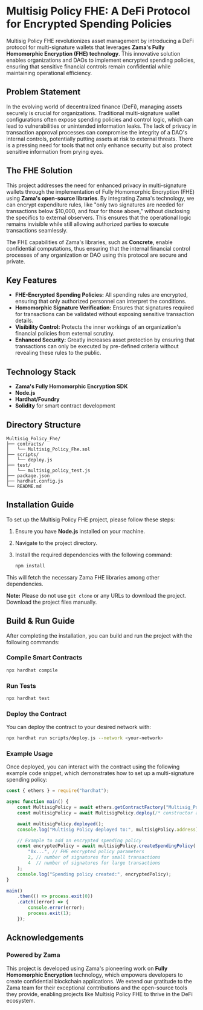 # Multisig Policy FHE: A DeFi Protocol for Encrypted Spending Policies

Multisig Policy FHE revolutionizes asset management by introducing a DeFi protocol for multi-signature wallets that leverages **Zama's Fully Homomorphic Encryption (FHE) technology**. This innovative solution enables organizations and DAOs to implement encrypted spending policies, ensuring that sensitive financial controls remain confidential while maintaining operational efficiency.

## Problem Statement

In the evolving world of decentralized finance (DeFi), managing assets securely is crucial for organizations. Traditional multi-signature wallet configurations often expose spending policies and control logic, which can lead to vulnerabilities or unintended information leaks. The lack of privacy in transaction approval processes can compromise the integrity of a DAO's internal controls, potentially putting assets at risk to external threats. There is a pressing need for tools that not only enhance security but also protect sensitive information from prying eyes.

## The FHE Solution

This project addresses the need for enhanced privacy in multi-signature wallets through the implementation of Fully Homomorphic Encryption (FHE) using **Zama's open-source libraries**. By integrating Zama's technology, we can encrypt expenditure rules, like "only two signatures are needed for transactions below $10,000, and four for those above," without disclosing the specifics to external observers. This ensures that the operational logic remains invisible while still allowing authorized parties to execute transactions seamlessly.

The FHE capabilities of Zama's libraries, such as **Concrete**, enable confidential computations, thus ensuring that the internal financial control processes of any organization or DAO using this protocol are secure and private. 

## Key Features

- **FHE-Encrypted Spending Policies:** All spending rules are encrypted, ensuring that only authorized personnel can interpret the conditions.
- **Homomorphic Signature Verification:** Ensures that signatures required for transactions can be validated without exposing sensitive transaction details.
- **Visibility Control:** Protects the inner workings of an organization's financial policies from external scrutiny.
- **Enhanced Security:** Greatly increases asset protection by ensuring that transactions can only be executed by pre-defined criteria without revealing these rules to the public.

## Technology Stack

- **Zama's Fully Homomorphic Encryption SDK**
- **Node.js**
- **Hardhat/Foundry**
- **Solidity** for smart contract development

## Directory Structure

```
Multisig_Policy_Fhe/
├── contracts/
│   └── Multisig_Policy_Fhe.sol
├── scripts/
│   └── deploy.js
├── test/
│   └── multisig_policy_test.js
├── package.json
├── hardhat.config.js
└── README.md
```

## Installation Guide

To set up the Multisig Policy FHE project, please follow these steps:

1. Ensure you have **Node.js** installed on your machine.
2. Navigate to the project directory.
3. Install the required dependencies with the following command:

   ```bash
   npm install
   ```

This will fetch the necessary Zama FHE libraries among other dependencies.

**Note:** Please do not use `git clone` or any URLs to download the project. Download the project files manually.

## Build & Run Guide

After completing the installation, you can build and run the project with the following commands:

### Compile Smart Contracts

```bash
npx hardhat compile
```

### Run Tests

```bash
npx hardhat test
```

### Deploy the Contract

You can deploy the contract to your desired network with:

```bash
npx hardhat run scripts/deploy.js --network <your-network>
```

### Example Usage

Once deployed, you can interact with the contract using the following example code snippet, which demonstrates how to set up a multi-signature spending policy:

```javascript
const { ethers } = require("hardhat");

async function main() {
    const MultisigPolicy = await ethers.getContractFactory("Multisig_Policy_Fhe");
    const multisigPolicy = await MultisigPolicy.deploy(/* constructor arguments if needed */);

    await multisigPolicy.deployed();
    console.log("Multisig Policy deployed to:", multisigPolicy.address);

    // Example to add an encrypted spending policy
    const encryptedPolicy = await multisigPolicy.createSpendingPolicy(
        "0x...", // FHE encrypted policy parameters
        2, // number of signatures for small transactions
        4  // number of signatures for large transactions
    );
    console.log("Spending policy created:", encryptedPolicy);
}

main()
    .then(() => process.exit(0))
    .catch((error) => {
        console.error(error);
        process.exit(1);
    });
```

## Acknowledgements

### Powered by Zama

This project is developed using Zama's pioneering work on **Fully Homomorphic Encryption** technology, which empowers developers to create confidential blockchain applications. We extend our gratitude to the Zama team for their exceptional contributions and the open-source tools they provide, enabling projects like Multisig Policy FHE to thrive in the DeFi ecosystem.
